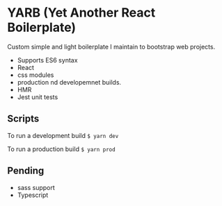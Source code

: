 # YARB (Yet Another React Boilerplate)

Custom simple and light boilerplate I maintain to bootstrap web projects.

- Supports ES6 syntax
- React
- css modules
- production nd developemnet builds.
- HMR
- Jest unit tests


## Scripts

To run a development build
`$ yarn dev`

To run a production build
`$ yarn prod`

## Pending

- sass support
- Typescript

